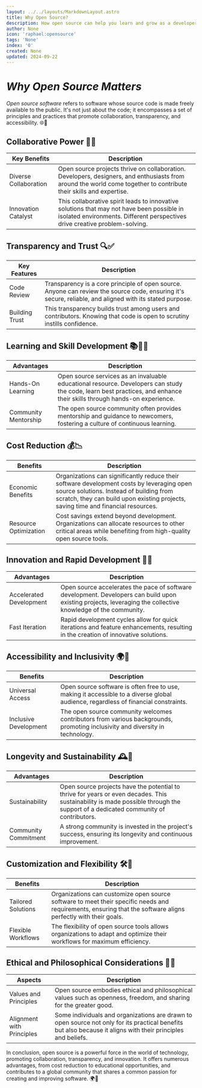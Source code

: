 ```yaml
---
layout: ../../layouts/MarkdownLayout.astro
title: Why Open Source?
description: How open source can help you learn and grow as a developer.
author: None
icon: 'raphael:opensource'
tags: 'None'
index: '0'
created: None
updated: 2024-09-22
---
```


<!--
  IMPORTANT: Do not edit this file directly!
  It is generated from the /guides directory
-->

# *Why Open Source Matters*

*Open source software* refers to software whose source code is made freely available to the public. It's not just about the code; it encompasses a set of principles and practices that promote collaboration, transparency, and accessibility. 🌐🚀

## Collaborative Power 🤝👥

| **Key Benefits**            | **Description**                                               |
|-----------------------------|---------------------------------------------------------------|
| Diverse Collaboration       | Open source projects thrive on collaboration. Developers, designers, and enthusiasts from around the world come together to contribute their skills and expertise. |
| Innovation Catalyst         | This collaborative spirit leads to innovative solutions that may not have been possible in isolated environments. Different perspectives drive creative problem-solving. |

## Transparency and Trust 🔍✅

| **Key Features**            | **Description**                                               |
|-----------------------------|---------------------------------------------------------------|
| Code Review                 | Transparency is a core principle of open source. Anyone can review the source code, ensuring it's secure, reliable, and aligned with its stated purpose. |
| Building Trust              | This transparency builds trust among users and contributors. Knowing that code is open to scrutiny instills confidence. |

## Learning and Skill Development 📚👨‍🎓

| **Advantages**              | **Description**                                               |
|-----------------------------|---------------------------------------------------------------|
| Hands-On Learning           | Open source services as an invaluable educational resource. Developers can study the code, learn best practices, and enhance their skills through hands-on experience. |
| Community Mentorship        | The open source community often provides mentorship and guidance to newcomers, fostering a culture of continuous learning. |

## Cost Reduction 💰📉

| **Benefits**                | **Description**                                               |
|-----------------------------|---------------------------------------------------------------|
| Economic Benefits           | Organizations can significantly reduce their software development costs by leveraging open source solutions. Instead of building from scratch, they can build upon existing projects, saving time and financial resources. |
| Resource Optimization       | Cost savings extend beyond development. Organizations can allocate resources to other critical areas while benefiting from high-quality open source tools. |

## Innovation and Rapid Development 🚀🔬

| **Advantages**              | **Description**                                               |
|-----------------------------|---------------------------------------------------------------|
| Accelerated Development     | Open source accelerates the pace of software development. Developers can build upon existing projects, leveraging the collective knowledge of the community. |
| Fast Iteration              | Rapid development cycles allow for quick iterations and feature enhancements, resulting in the creation of innovative solutions. |

## Accessibility and Inclusivity 🌍🌈

| **Benefits**                | **Description**                                               |
|-----------------------------|---------------------------------------------------------------|
| Universal Access            | Open source software is often free to use, making it accessible to a diverse global audience, regardless of financial constraints. |
| Inclusive Development       | The open source community welcomes contributors from various backgrounds, promoting inclusivity and diversity in technology. |

## Longevity and Sustainability 🕰️🌱

| **Advantages**              | **Description**                                               |
|-----------------------------|---------------------------------------------------------------|
| Sustainability              | Open source projects have the potential to thrive for years or even decades. This sustainability is made possible through the support of a dedicated community of contributors. |
| Community Commitment        | A strong community is invested in the project's success, ensuring its longevity and continuous improvement. |

## Customization and Flexibility 🛠️🧩

| **Benefits**                | **Description**                                               |
|-----------------------------|---------------------------------------------------------------|
| Tailored Solutions          | Organizations can customize open source software to meet their specific needs and requirements, ensuring that the software aligns perfectly with their goals. |
| Flexible Workflows          | The flexibility of open source tools allows organizations to adapt and optimize their workflows for maximum efficiency. |

## Ethical and Philosophical Considerations 🌟📜

| **Aspects**                 | **Description**                                               |
|-----------------------------|---------------------------------------------------------------|
| Values and Principles       | Open source embodies ethical and philosophical values such as openness, freedom, and sharing for the greater good. |
| Alignment with Principles   | Some individuals and organizations are drawn to open source not only for its practical benefits but also because it aligns with their principles and beliefs. |

In conclusion, open source is a powerful force in the world of technology, promoting collaboration, transparency, and innovation. It offers numerous advantages, from cost reduction to educational opportunities, and contributes to a global community that shares a common passion for creating and improving software. 🌍👏



<!--
	Article sourced from https://github.com/bangladeshos/bangladesh
	Licensed under MIT License, (c) 2024 Bangladesh Open Source
	---
	This file was auto-generated at 2024-09-22 20:40:53.276666
	from /home/runner/work/bangladeshos.github.io/bangladeshos.github.io/guides/why-open-source.md
	using /home/runner/work/bangladeshos.github.io/bangladeshos.github.io/lib/copy_resources_to_site.py
-->
